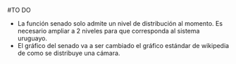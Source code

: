 #TO DO

 - La función senado solo admite un nivel de distribución al momento. Es necesario ampliar a 2 niveles para que corresponda al sistema uruguayo.
 - El gráfico del senado va a ser cambiado el gráfico estándar de wikipedia de como se distribuye una cámara.
